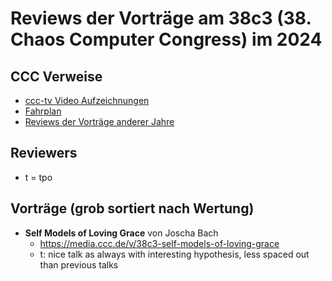 # Reviews der Vorträge am 38c3 (38. Chaos Computer Congress) im 2024

CCC Verweise
------------
* [ccc-tv Video Aufzeichnungen](https://media.ccc.de/c/38c3)
* [Fahrplan](https://fahrplan.events.ccc.de/congress/2024/fahrplan/)
* [Reviews der Vorträge anderer Jahre](https://github.com/tpo/C3_talks_annotations/blob/master/README.md)

Reviewers
---------

* t = tpo

Vorträge (grob sortiert nach Wertung)
-------------------------------------

*   __Self Models of Loving Grace__ von Joscha Bach
    * https://media.ccc.de/v/38c3-self-models-of-loving-grace
    * t: nice talk as always with interesting hypothesis,
      less spaced out than previous talks

